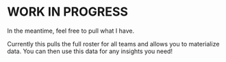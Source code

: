 # WORK IN PROGRESS

In the meantime, feel free to pull what I have.

Currently this pulls the full roster for all teams and allows you to materialize data. You can then use this data for any insights you need!
